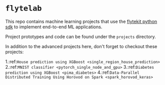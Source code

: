 # `flytelab`

This repo contains machine learning projects that use the
[flytekit python sdk](https://docs.flyte.org/projects/flytekit/en/latest/)
to implement end-to-end ML applications.

Project prototypes and code can be found under the `projects` directory.

In addition to the advanced projects here, don't forget to checkout these projects:

1.:ref:`House prediction using XGBoost <single_region_house_prediction>`
2.:ref:`MNIST classifier <pytorch_single_node_and_gpu>`
3.:ref:`Diabetes prediction using XGBoost <pima_diabetes>`
4.:ref:`Data-Parallel Distributed Training Using Horovod on Spark <spark_horovod_keras>`